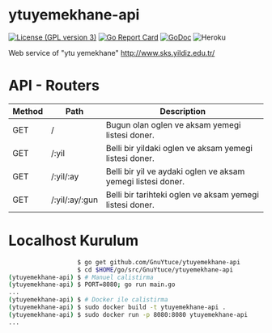 # ytuyemekhane-api
[![License (GPL version 3)](https://img.shields.io/badge/license-GNU%20GPL%20version%203-red.svg?style=flat-square)](https://www.gnu.org/licenses/gpl-3.0.en.html)
[![Go Report Card](https://goreportcard.com/badge/GnuYtuce/ytuyemekhane-api)](https://goreportcard.com/report/GnuYtuce/ytuyemekhane-api)
[![GoDoc](https://godoc.org/github.com/GnuYtuce/ytuyemekhane-api?status.svg)](https://godoc.org/github.com/GnuYtuce/ytuyemekhane-api/)
![Heroku](https://heroku-badge.herokuapp.com/?app=ytuyemekhane-api)

Web service of "ytu yemekhane" http://www.sks.yildiz.edu.tr/

# API - Routers

| Method  | Path                      | Description                                                                 |
| ------- |------------------------   |-----------------------------------------------------------------------------|
| GET     | /                         | Bugun olan oglen ve aksam yemegi listesi doner.                             |
| GET     | /:yil                     | Belli bir yildaki oglen ve aksam yemegi listesi doner.                      |
| GET     | /:yil/:ay                 | Belli bir yil ve aydaki oglen ve aksam yemegi listesi doner.                |
| GET     | /:yil/:ay/:gun            | Belli bir tarihteki oglen ve aksam yemegi listesi doner.                    |

# Localhost Kurulum

```bash
                   $ go get github.com/GnuYtuce/ytuyemekhane-api
                   $ cd $HOME/go/src/GnuYtuce/ytuyemekhane-api
(ytuyemekhane-api) $ # Manuel calistirma
(ytuyemekhane-api) $ PORT=8080; go run main.go
...
(ytuyemekhane-api) $ # Docker ile calistirma
(ytuyemekhane-api) $ sudo docker build -t ytuyemekhane-api .
(ytuyemekhane-api) $ sudo docker run -p 8080:8080 ytuyemekhane-api
...
```
